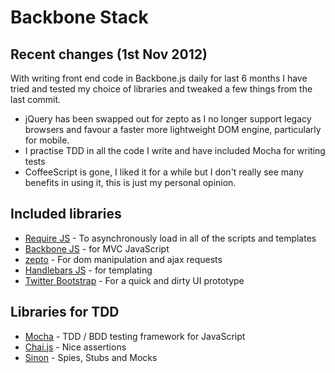 # Backbone Stack

## Recent changes (1st Nov 2012)

With writing front end code in Backbone.js daily for last 6 months I have tried and tested my choice of libraries and tweaked a few things from the last commit.

* jQuery has been swapped out for zepto as I no longer support legacy browsers and favour a faster more lightweight DOM engine, particularly for mobile.
* I practise TDD in all the code I write and have included Mocha for writing tests
* CoffeeScript is gone, I liked it for a while but I don't really see many benefits in using it, this is just my personal opinion.

## Included libraries

* [Require JS](http://requirejs.org/) - To asynchronously load in all of the scripts and templates
* [Backbone JS](http://documentcloud.github.com/backbone/) - for MVC JavaScript
* [zepto](http://zeptojs.com/) - For dom manipulation and ajax requests
* [Handlebars JS](http://handlebarsjs.com/) - for templating
* [Twitter Bootstrap](http://twitter.github.com/bootstrap/) - For a quick and dirty UI prototype

## Libraries for TDD

* [Mocha](http://visionmedia.github.com/mocha/) - TDD / BDD testing framework for JavaScript
* [Chai.js](http://chaijs.com/) - Nice assertions
* [Sinon](http://sinonjs.org/) - Spies, Stubs and Mocks